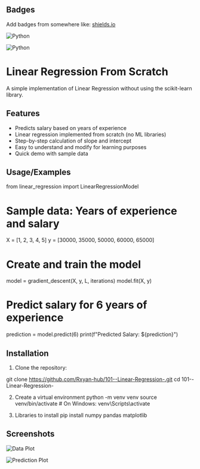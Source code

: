 ## Badges

Add badges from somewhere like: [shields.io](https://shields.io/)

![Python](https://img.shields.io/badge/python-3.9%2B-blue)

![Python](https://img.shields.io/badge/python-ML-green)

# Linear Regression From Scratch  
A simple implementation of Linear Regression without using the scikit-learn library.  



## Features

- Predicts salary based on years of experience
- Linear regression implemented from scratch (no ML libraries)
- Step-by-step calculation of slope and intercept
- Easy to understand and modify for learning purposes
- Quick demo with sample data
## Usage/Examples

from linear_regression import LinearRegressionModel

# Sample data: Years of experience and salary
X = [1, 2, 3, 4, 5]
y = [30000, 35000, 50000, 60000, 65000]

# Create and train the model
model = gradient_descent(X, y, L, iterations) 
model.fit(X, y)

# Predict salary for 6 years of experience
prediction = model.predict(6)
print(f"Predicted Salary: ${prediction}")

## Installation

1. Clone the repository:

git clone https://github.com/Rxyan-hub/101--Linear-Regression-.git
cd 101--Linear-Regression-

2. Create a virtual environment
python -m venv venv
source venv/bin/activate  # On Windows: venv\Scripts\activate

3. Libraries to install 
pip install numpy pandas matplotlib


## Screenshots  

![Data Plot](https://raw.githubusercontent.com/Rxyan-hub/101--Linear-Regression-/main/screenshot/Screenshot%202025-08-26%20024354.png)

![Prediction Plot](https://raw.githubusercontent.com/Rxyan-hub/101--Linear-Regression-/main/screenshot/Screenshot%202025-08-26%20023030.png)



